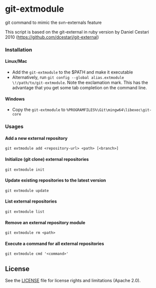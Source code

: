 # git-extmodule
git command to mimic the svn-externals feature

This script is based on the git-external in ruby version by Daniel Cestari 2010
(https://github.com/dcestari/git-external)

### Installation
#### Linux/Mac
- Add the `git-extmodule` to the $PATH and make it executable
- Alternatively, run `git config --global alias.extmodule \!/path/to/git-extmodule`.
Note the exclamation mark.  This has the advantage that you
get some tab completion on the command line.

#### Windows
- Copy the `git-extmodule` to `%PROGRAMFILES%\Git\mingw64\libexec\git-core`


### Usages

#### Add a new external repository

```
git extmodule add <repository-url> <path> [<branch>]
```
#### Initialize (git clone) external repositories
```
git extmodule init
```

#### Update existing repositories to the latest version

```
git extmodule update
```

#### List external repositories

```
git extmodule list
```

#### Remove an external repository module
```
git extmodule rm <path>
```

#### Execute a command for all external repositories
```
git extmodule cmd '<command>'
```

## License

See the [LICENSE](LICENSE) file for license rights and limitations (Apache 2.0).

